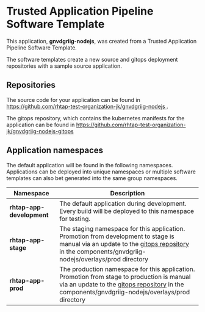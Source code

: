 # Trusted Application Pipeline Software Template

This application, **gnvdgriig-nodejs**, was created from a Trusted Application Pipeline Software Template.

The software templates create a new source and gitops deployment repositories with a sample source application. 

## Repositories

The source code for your application can be found in [https://github.com/rhtap-test-organization-jk/gnvdgriig-nodejs ](https://github.com/rhtap-test-organization-jk/gnvdgriig-nodejs ).
 
The gitops repository, which contains the kubernetes manifests for the application can be found in 
[https://github.com/rhtap-test-organization-jk/gnvdgriig-nodejs-gitops ](https://github.com/rhtap-test-organization-jk/gnvdgriig-nodejs-gitops ) 

## Application namespaces 

The default application will be found in the following namespaces. Applications can be deployed into unique namespaces or multiple software templates can also bet generated into the same group namespaces.  

|  Namespace   |  Description   |  
| -------- | -------- |   
| **rhtap-app-development** | The default application during development. Every build will be deployed to this namespace for testing. | 
| **rhtap-app-stage** | The staging namespace for this application. Promotion from development to stage is manual via an update to the [gitops repository](https://github.com/rhtap-test-organization-jk/gnvdgriig-nodejs-gitops ) in the components/gnvdgriig-nodejs/overlays/prod directory |  
| **rhtap-app-prod** | The production namespace for this application. Promotion from stage to production is manual via an update to the [gitops repository](https://github.com/rhtap-test-organization-jk/gnvdgriig-nodejs-gitops ) in the components/gnvdgriig-nodejs/overlays/prod directory | 